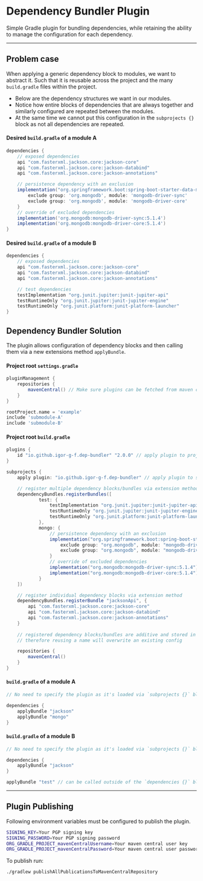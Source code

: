 # Dependency Bundler Plugin

Simple Gradle plugin for bundling dependencies,
while retaining the ability to manage the configuration for each dependency.

---

## Problem case

When applying a generic dependency block to modules, we want to abstract it. 
Such that it is reusable across the project and the many `build.gradle` files within the project.

- Below are the dependency structures we want in our modules.
- Notice how entire blocks of dependencies that are always together and similarly configured are repeated between the modules.
- At the same time we cannot put this configuration in the `subprojects {}` block as not all dependencies are repeated.

#### Desired `build.gradle` of a module A

```groovy
dependencies {
    // exposed dependencies
    api "com.fasterxml.jackson.core:jackson-core"
    api "com.fasterxml.jackson.core:jackson-databind"
    api "com.fasterxml.jackson.core:jackson-annotations"

    // persistence dependency with an exclusion
    implementation("org.springframework.boot:spring-boot-starter-data-mongodb:3.4.3") {
        exclude group: 'org.mongodb', module: 'mongodb-driver-sync'
        exclude group: 'org.mongodb', module: 'mongodb-driver-core'
    }
    // override of excluded dependencies
    implementation('org.mongodb:mongodb-driver-sync:5.1.4')
    implementation('org.mongodb:mongodb-driver-core:5.1.4')
}
```

#### Desired `build.gradle` of a module B

```groovy
dependencies {
    // exposed dependencies
    api "com.fasterxml.jackson.core:jackson-core"
    api "com.fasterxml.jackson.core:jackson-databind"
    api "com.fasterxml.jackson.core:jackson-annotations"

    // test dependencies
    testImplementation "org.junit.jupiter:junit-jupiter-api"
    testRuntimeOnly "org.junit.jupiter:junit-jupiter-engine"
    testRuntimeOnly "org.junit.platform:junit-platform-launcher"
}
```

## Dependency Bundler Solution

The plugin allows configuration of dependency blocks and then calling them via a new extensions method `applyBundle`.

#### Project root `settings.gradle`

```groovy
pluginManagement {
    repositories {
        mavenCentral() // Make sure plugins can be fetched from maven central
    }
}

rootProject.name = 'example'
include 'submodule-A'
include 'submodule-B'
```

#### Project root `build.gradle`

```groovy
plugins {
    id "io.github.igor-g-f.dep-bundler" "2.0.0" // apply plugin to project
}

subprojects {
    apply plugin: "io.github.igor-g-f.dep-bundler" // apply plugin to submodules

    // register multiple dependency blocks/bundles via extension method, supplying a Map<String, Closure>
    dependencyBundles.registerBundles([
            test: {
                testImplementation "org.junit.jupiter:junit-jupiter-api"
                testRuntimeOnly "org.junit.jupiter:junit-jupiter-engine"
                testRuntimeOnly "org.junit.platform:junit-platform-launcher"
            },
            mongo: {
                // persistence dependency with an exclusion
                implementation("org.springframework.boot:spring-boot-starter-data-mongodb:3.4.3") {
                    exclude group: "org.mongodb", module: "mongodb-driver-sync"
                    exclude group: "org.mongodb", module: "mongodb-driver-core"
                }
                // override of excluded dependencies
                implementation("org.mongodb:mongodb-driver-sync:5.1.4")
                implementation("org.mongodb:mongodb-driver-core:5.1.4")
            }
    ])

    // register individual dependency blocks via extension method
    dependencyBundles.registerBundle "jacksonApi", {
        api "com.fasterxml.jackson.core:jackson-core"
        api "com.fasterxml.jackson.core:jackson-databind"
        api "com.fasterxml.jackson.core:jackson-annotations"
    }
    
    // registered dependency blocks/bundles are additive and stored in a map
    // therefore reusing a name will overwrite an existing config

    repositories {
        mavenCentral()
    }
}
```

#### `build.gradle` of a module A

```groovy
// No need to specify the plugin as it's loaded via `subprojects {}` block

dependencies {
    applyBundle "jackson"
    applyBundle "mongo"
}
```

#### `build.gradle` of a module B

```groovy
// No need to specify the plugin as it's loaded via `subprojects {}` block

dependencies {
    applyBundle "jackson"
}

applyBundle "test" // can be called outside of the `dependencies {}` block, but it's recommended to keep it inside for readability
```

---

## Plugin Publishing

Following environment variables must be configured to publish the plugin.

```bash
SIGNING_KEY=Your PGP signing key
SIGNING_PASSWORD=Your PGP signing password
ORG_GRADLE_PROJECT_mavenCentralUsername=Your maven central user key
ORG_GRADLE_PROJECT_mavenCentralPassword=Your maven central user password key
```

To publish run:

```bash
./gradlew publishAllPublicationsToMavenCentralRepository
```